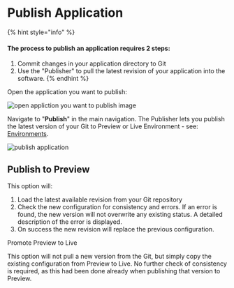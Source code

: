 # Publish Application

{% hint style="info" %}
#### The process to publish an application requires 2 steps:

1. Commit changes in your application directory to Git
2. Use the "Publisher" to pull the latest revision of your application into the software.
{% endhint %}

Open the application you want to publish:

![open appliction you want to publish image](https://cdn.openendpoints.io/images/gitbook/publish-application-open-app-to-publish.png)

Navigate to "**Publish**" in the main navigation. The Publisher lets you publish the latest version of your Git to Preview or Live Environment - see: [Environments](../../usage/environments.md).

![publish application](https://cdn.openendpoints.io/images/gitbook/publish-applictaion-publish.png)

## Publish to Preview

This option will:

1. Load the latest available revision from your Git repository
2. Check the new configuration for consistency and errors. If an error is found, the new version will not overwrite any existing status. A detailed description of the error is displayed.
3. On success the new revision will replace the previous configuration.

Promote Preview to Live

This option will not pull a new version from the Git, but simply copy the existing configuration from Preview to Live. No further check of consistency is required, as this had been done already when publishing that version to Preview.
